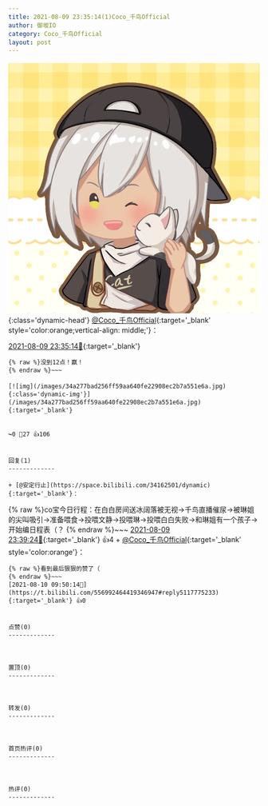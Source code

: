 ```yaml
---
title: 2021-08-09 23:35:14(1)Coco_千鸟Official
author: 御坂IO
category: Coco_千鸟Official
layout: post
---
```


![img](/images/85e485bc0dbd0cde4d15f24d7cffe9704618ad10.jpg){:class='dynamic-head'}
[@Coco_千鸟Official](https://space.bilibili.com/1891728206/dynamic){:target='_blank' style='color:orange;vertical-align: middle;'}：

[2021-08-09 23:35:14🔗](https://t.bilibili.com/556992464419346947){:target='_blank'}

~~~
{% raw %}没到12点！赢！
{% endraw %}~~~

[![img](/images/34a277bad256ff59aa640fe22908ec2b7a551e6a.jpg){:class='dynamic-img'}](/images/34a277bad256ff59aa640fe22908ec2b7a551e6a.jpg){:target='_blank'}


↪️0 💬27 👍106


回复(1)
-------------

+ [@安定行止](https://space.bilibili.com/34162501/dynamic){:target='_blank'}：
~~~
{% raw %}co宝今日行程：在白白房间送冰阔落被无视→千鸟直播催尿→被琳姐的尖叫吸引→准备喂食→投喂文静→投喂琳→投喂白白失败→和琳姐有一个孩子→开始编日程表（？
{% endraw %}~~~
[2021-08-09 23:39:24🔗](https://t.bilibili.com/556992464419346947#reply5115796864){:target='_blank'} 👍4
    + [@Coco_千鸟Official](https://space.bilibili.com/1891728206/dynamic){:target='_blank' style='color:orange'}：
~~~
{% raw %}看到最后狠狠的赞了（
{% endraw %}~~~
[2021-08-10 09:50:14🔗](https://t.bilibili.com/556992464419346947#reply5117775233){:target='_blank'} 👍0


点赞(0)
-------------



置顶(0)
-------------



转发(0)
-------------



首页热评(0)
-------------



热评(0)
-------------



